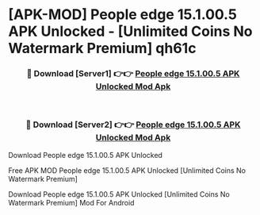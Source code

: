 # [APK-MOD] People edge 15.1.00.5 APK Unlocked - [Unlimited Coins No Watermark Premium] qh61c



<div align="center">
<h3>🔴 Download [Server1] 👉👉 <a href="https://momento.my/?title=People_edge_15.1.00.5_APK_Unlocked">People edge 15.1.00.5 APK Unlocked Mod Apk</a></h3><br>

<h3>🔴 Download [Server2] 👉👉 <a href="https://momento.my/?title=People_edge_15.1.00.5_APK_Unlocked">People edge 15.1.00.5 APK Unlocked Mod Apk</a></h3>
</div>



Download People edge 15.1.00.5 APK Unlocked 

Free APK MOD People edge 15.1.00.5 APK Unlocked [Unlimited Coins No Watermark Premium]

Download People edge 15.1.00.5 APK Unlocked [Unlimited Coins No Watermark Premium] Mod For Android
